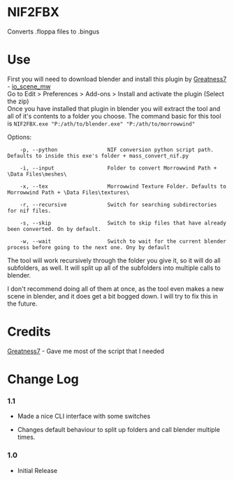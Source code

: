 # NIF2FBX
Converts .floppa files to .bingus

# Use

First you will need to download blender and install this plugin by [Greatness7](https://github.com/Greatness7) - [io_scene_mw](https://github.com/Greatness7/io_scene_mw)  
Go to Edit > Preferences > Add-ons > Install and activate the plugin (Select the zip)  
Once you have installed that plugin in blender you will extract the tool and all of it's contents to a folder you choose.
The command basic for this tool is `NIF2FBX.exe "P:/ath/to/blender.exe" "P:/ath/to/morrowwind"`

Options:  
```
	-p, --python                NIF conversion python script path. Defaults to inside this exe's folder + mass_convert_nif.py

  	-i, --input                 Folder to convert Morrowwind Path + \Data Files\meshes\

 	-x, --tex                   Morrowwind Texture Folder. Defaults to Morrowwind Path + \Data Files\textures\

 	-r, --recursive             Switch for searching subdirectories for nif files.

 	-s, --skip                  Switch to skip files that have already been converted. On by default.

 	-w, --wait                  Switch to wait for the current blender process before going to the next one. Ony by default
```

The tool will work recursively through the folder you give it, so it will do all subfolders, as well. It will split up all of the subfolders into multiple calls to blender.  

I don't recommend doing all of them at once, as the tool even makes a new scene in blender, and it does get a bit bogged down. I will try to fix this in the future.  

# Credits
[Greatness7](https://github.com/Greatness7) - Gave me most of the script that I needed

# Change Log
### 1.1
* Made a nice CLI interface with some switches

* Changes default behaviour to split up folders and call blender multiple times.

### 1.0

* Initial Release

